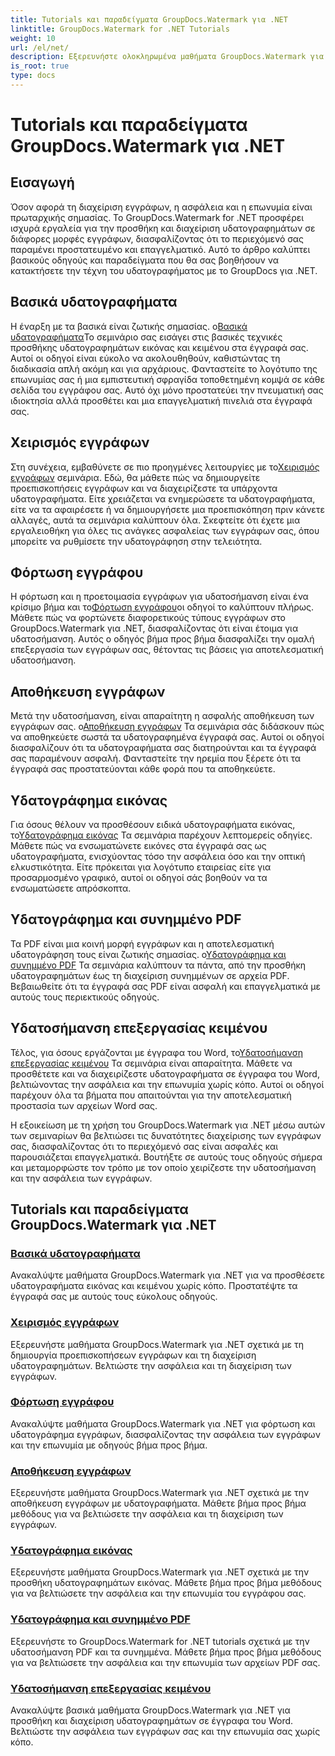 ```yaml
---
title: Tutorials και παραδείγματα GroupDocs.Watermark για .NET
linktitle: GroupDocs.Watermark for .NET Tutorials
weight: 10
url: /el/net/
description: Εξερευνήστε ολοκληρωμένα μαθήματα GroupDocs.Watermark για .NET. Μάθετε να προσθέτετε, να διαχειρίζεστε και να ασφαλίζετε υδατογραφήματα σε διάφορες μορφές εγγράφων με οδηγούς βήμα προς βήμα.
is_root: true
type: docs
---
```

# Tutorials και παραδείγματα GroupDocs.Watermark για .NET

## Εισαγωγή

Όσον αφορά τη διαχείριση εγγράφων, η ασφάλεια και η επωνυμία είναι πρωταρχικής σημασίας. Το GroupDocs.Watermark for .NET προσφέρει ισχυρά εργαλεία για την προσθήκη και διαχείριση υδατογραφημάτων σε διάφορες μορφές εγγράφων, διασφαλίζοντας ότι το περιεχόμενό σας παραμένει προστατευμένο και επαγγελματικό. Αυτό το άρθρο καλύπτει βασικούς οδηγούς και παραδείγματα που θα σας βοηθήσουν να κατακτήσετε την τέχνη του υδατογραφήματος με το GroupDocs για .NET.

## Βασικά υδατογραφήματα

 Η έναρξη με τα βασικά είναι ζωτικής σημασίας. ο[Βασικά υδατογραφήματα](./watermarking-basics/)Το σεμινάριο σας εισάγει στις βασικές τεχνικές προσθήκης υδατογραφημάτων εικόνας και κειμένου στα έγγραφά σας. Αυτοί οι οδηγοί είναι εύκολο να ακολουθηθούν, καθιστώντας τη διαδικασία απλή ακόμη και για αρχάριους. Φανταστείτε το λογότυπο της επωνυμίας σας ή μια εμπιστευτική σφραγίδα τοποθετημένη κομψά σε κάθε σελίδα του εγγράφου σας. Αυτό όχι μόνο προστατεύει την πνευματική σας ιδιοκτησία αλλά προσθέτει και μια επαγγελματική πινελιά στα έγγραφά σας.

## Χειρισμός εγγράφων

 Στη συνέχεια, εμβαθύνετε σε πιο προηγμένες λειτουργίες με το[Χειρισμός εγγράφων](./document-manipulation/) σεμινάρια. Εδώ, θα μάθετε πώς να δημιουργείτε προεπισκοπήσεις εγγράφων και να διαχειρίζεστε τα υπάρχοντα υδατογραφήματα. Είτε χρειάζεται να ενημερώσετε τα υδατογραφήματα, είτε να τα αφαιρέσετε ή να δημιουργήσετε μια προεπισκόπηση πριν κάνετε αλλαγές, αυτά τα σεμινάρια καλύπτουν όλα. Σκεφτείτε ότι έχετε μια εργαλειοθήκη για όλες τις ανάγκες ασφαλείας των εγγράφων σας, όπου μπορείτε να ρυθμίσετε την υδατογράφηση στην τελειότητα.

## Φόρτωση εγγράφου

 Η φόρτωση και η προετοιμασία εγγράφων για υδατοσήμανση είναι ένα κρίσιμο βήμα και το[Φόρτωση εγγράφου](./document-loadings/)οι οδηγοί το καλύπτουν πλήρως. Μάθετε πώς να φορτώνετε διαφορετικούς τύπους εγγράφων στο GroupDocs.Watermark για .NET, διασφαλίζοντας ότι είναι έτοιμα για υδατοσήμανση. Αυτός ο οδηγός βήμα προς βήμα διασφαλίζει την ομαλή επεξεργασία των εγγράφων σας, θέτοντας τις βάσεις για αποτελεσματική υδατοσήμανση.

## Αποθήκευση εγγράφων

 Μετά την υδατοσήμανση, είναι απαραίτητη η ασφαλής αποθήκευση των εγγράφων σας. ο[Αποθήκευση εγγράφων](./document-savings/) Τα σεμινάρια σάς διδάσκουν πώς να αποθηκεύετε σωστά τα υδατογραφημένα έγγραφά σας. Αυτοί οι οδηγοί διασφαλίζουν ότι τα υδατογραφήματα σας διατηρούνται και τα έγγραφά σας παραμένουν ασφαλή. Φανταστείτε την ηρεμία που ξέρετε ότι τα έγγραφά σας προστατεύονται κάθε φορά που τα αποθηκεύετε.

## Υδατογράφημα εικόνας

 Για όσους θέλουν να προσθέσουν ειδικά υδατογραφήματα εικόνας, το[Υδατογράφημα εικόνας](./image-watermarkings/) Τα σεμινάρια παρέχουν λεπτομερείς οδηγίες. Μάθετε πώς να ενσωματώνετε εικόνες στα έγγραφά σας ως υδατογραφήματα, ενισχύοντας τόσο την ασφάλεια όσο και την οπτική ελκυστικότητα. Είτε πρόκειται για λογότυπο εταιρείας είτε για προσαρμοσμένο γραφικό, αυτοί οι οδηγοί σάς βοηθούν να τα ενσωματώσετε απρόσκοπτα.

## Υδατογράφημα και συνημμένο PDF

Τα PDF είναι μια κοινή μορφή εγγράφων και η αποτελεσματική υδατογράφηση τους είναι ζωτικής σημασίας. ο[Υδατογράφημα και συνημμένο PDF](./pdf-watermarking-attachments/) Τα σεμινάρια καλύπτουν τα πάντα, από την προσθήκη υδατογραφημάτων έως τη διαχείριση συνημμένων σε αρχεία PDF. Βεβαιωθείτε ότι τα έγγραφά σας PDF είναι ασφαλή και επαγγελματικά με αυτούς τους περιεκτικούς οδηγούς.

## Υδατοσήμανση επεξεργασίας κειμένου

 Τέλος, για όσους εργάζονται με έγγραφα του Word, το[Υδατοσήμανση επεξεργασίας κειμένου](./word-processing-watermarkings/) Τα σεμινάρια είναι απαραίτητα. Μάθετε να προσθέτετε και να διαχειρίζεστε υδατογραφήματα σε έγγραφα του Word, βελτιώνοντας την ασφάλεια και την επωνυμία χωρίς κόπο. Αυτοί οι οδηγοί παρέχουν όλα τα βήματα που απαιτούνται για την αποτελεσματική προστασία των αρχείων Word σας.

Η εξοικείωση με τη χρήση του GroupDocs.Watermark για .NET μέσω αυτών των σεμιναρίων θα βελτιώσει τις δυνατότητες διαχείρισης των εγγράφων σας, διασφαλίζοντας ότι το περιεχόμενό σας είναι ασφαλές και παρουσιάζεται επαγγελματικά. Βουτήξτε σε αυτούς τους οδηγούς σήμερα και μεταμορφώστε τον τρόπο με τον οποίο χειρίζεστε την υδατοσήμανση και την ασφάλεια των εγγράφων.
## Tutorials και παραδείγματα GroupDocs.Watermark για .NET 
### [Βασικά υδατογραφήματα](./watermarking-basics/)
Ανακαλύψτε μαθήματα GroupDocs.Watermark για .NET για να προσθέσετε υδατογραφήματα εικόνας και κειμένου χωρίς κόπο. Προστατέψτε τα έγγραφά σας με αυτούς τους εύκολους οδηγούς.
### [Χειρισμός εγγράφων](./document-manipulation/)
Εξερευνήστε μαθήματα GroupDocs.Watermark για .NET σχετικά με τη δημιουργία προεπισκοπήσεων εγγράφων και τη διαχείριση υδατογραφημάτων. Βελτιώστε την ασφάλεια και τη διαχείριση των εγγράφων.
### [Φόρτωση εγγράφου](./document-loadings/)
Ανακαλύψτε μαθήματα GroupDocs.Watermark για .NET για φόρτωση και υδατογράφημα εγγράφων, διασφαλίζοντας την ασφάλεια των εγγράφων και την επωνυμία με οδηγούς βήμα προς βήμα.
### [Αποθήκευση εγγράφων](./document-savings/)
Εξερευνήστε μαθήματα GroupDocs.Watermark για .NET σχετικά με την αποθήκευση εγγράφων με υδατογραφήματα. Μάθετε βήμα προς βήμα μεθόδους για να βελτιώσετε την ασφάλεια και τη διαχείριση των εγγράφων.
### [Υδατογράφημα εικόνας](./image-watermarkings/)
Εξερευνήστε μαθήματα GroupDocs.Watermark για .NET σχετικά με την προσθήκη υδατογραφημάτων εικόνας. Μάθετε βήμα προς βήμα μεθόδους για να βελτιώσετε την ασφάλεια και την επωνυμία του εγγράφου σας.
### [Υδατογράφημα και συνημμένο PDF](./pdf-watermarking-attachments/)
Εξερευνήστε το GroupDocs.Watermark for .NET tutorials σχετικά με την υδατοσήμανση PDF και τα συνημμένα. Μάθετε βήμα προς βήμα μεθόδους για να βελτιώσετε την ασφάλεια και την επωνυμία των αρχείων PDF σας.
### [Υδατοσήμανση επεξεργασίας κειμένου](./word-processing-watermarkings/)
Ανακαλύψτε βασικά μαθήματα GroupDocs.Watermark για .NET για προσθήκη και διαχείριση υδατογραφημάτων σε έγγραφα του Word. Βελτιώστε την ασφάλεια των εγγράφων σας και την επωνυμία σας χωρίς κόπο.